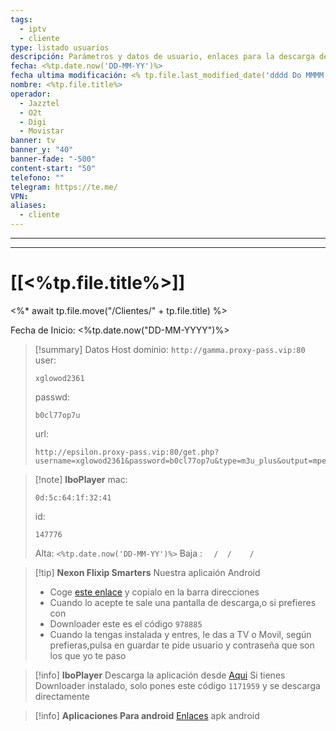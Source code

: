 ```yaml
---
tags:
  - iptv
  - cliente
type: listado usuarios
descripción: Parámetros y datos de usuario, enlaces para la descarga de las aplicaciones para android principalmente
fecha: <%tp.date.now('DD-MM-YY')%>
fecha ultima modificación: <% tp.file.last_modified_date('dddd Do MMMM YYYY HH:mm') %>
nombre: <%tp.file.title%>
operador:
  - Jazztel 
  - O2t
  - Digi
  - Movistar
banner: tv
banner_y: "40"
banner-fade: "-500"
content-start: "50"
telefono: ""
telegram: https://te.me/
VPN:
aliases:
  - cliente
---
```


---
---

# [[<%tp.file.title%>]]

<%* await tp.file.move("/Clientes/" + tp.file.title) %>

 Fecha de Inicio: <%tp.date.now("DD-MM-YYYY")%>







>[!summary] Datos Host
>dominio: `http://gamma.proxy-pass.vip:80`
>user:
>``` 
>xglowod2361
>```
>passwd: 
>```
>b0cl77op7u
>```
>url: 
>```
>http://epsilon.proxy-pass.vip:80/get.php?username=xglowod2361&password=b0cl77op7u&type=m3u_plus&output=mpegts
>```


>[!note] **IboPlayer**
>mac: 
> ```
> 0d:5c:64:1f:32:41
> ``` 
>id:
>```
> 147776
> ```
> 
> Alta: `<%tp.date.now('DD-MM-YY')%>`
> Baja : `  /  /    /`



>[!tip] **Nexon Flixip Smarters**
>Nuestra aplicaión Android
>- Coge [este enlace](http://sw-apps.net/sw_nexon/Android%20App/NEXON_FLIXIP_Smarters.apk) y copialo en la barra direcciones
>- Cuando lo acepte te sale una pantalla de descarga,o si prefieres con
>- Downloader este es el código `978885` 
>- Cuando la tengas instalada y entres, le das a TV o Movil, según prefieras,pulsa en guardar te pide usuario y contraseña que son los que yo te paso

>[!info] **IboPlayer**
>Descarga la aplicación desde  [Aqui](http://ibodesk.com/iboupdate.apk)
Si tienes Downloader instalado, solo pones este código  `1171959` y se descarga directamente


 >[!info] **Aplicaciones Para android**
 >[Enlaces](http://sw-apps.net/sw_nexon/Android%20App/NEXON-CODE-DOWNLOADER.txt) apk android
